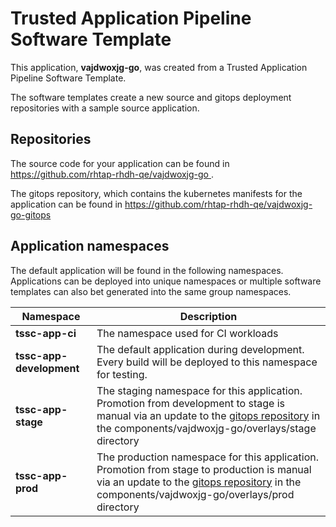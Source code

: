 # Trusted Application Pipeline Software Template

This application, **vajdwoxjg-go**, was created from a Trusted Application Pipeline Software Template.

The software templates create a new source and gitops deployment repositories with a sample source application. 

## Repositories

The source code for your application can be found in [https://github.com/rhtap-rhdh-qe/vajdwoxjg-go ](https://github.com/rhtap-rhdh-qe/vajdwoxjg-go ).
 
The gitops repository, which contains the kubernetes manifests for the application can be found in 
[https://github.com/rhtap-rhdh-qe/vajdwoxjg-go-gitops ](https://github.com/rhtap-rhdh-qe/vajdwoxjg-go-gitops ) 

## Application namespaces 

The default application will be found in the following namespaces. Applications can be deployed into unique namespaces or multiple software templates can also bet generated into the same group namespaces.  

|  Namespace   |  Description   |  
| -------- | -------- |
| **tssc-app-ci** | The namespace used for CI workloads |
| **tssc-app-development** | The default application during development. Every build will be deployed to this namespace for testing. |
| **tssc-app-stage** | The staging namespace for this application. Promotion from development to stage is manual via an update to the [gitops repository](https://github.com/rhtap-rhdh-qe/vajdwoxjg-go-gitops ) in the components/vajdwoxjg-go/overlays/stage directory |
| **tssc-app-prod** | The production namespace for this application. Promotion from stage to production is manual via an update to the [gitops repository](https://github.com/rhtap-rhdh-qe/vajdwoxjg-go-gitops ) in the components/vajdwoxjg-go/overlays/prod directory |